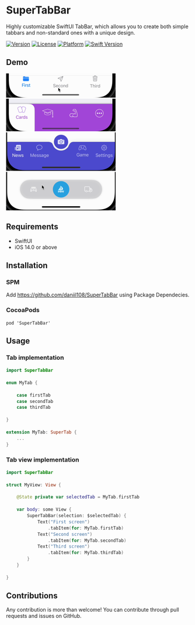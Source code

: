 # SuperTabBar

Highly customizable SwiftUI TabBar, which allows you to create both simple tabbars and non-standard ones with a unique design.

[![Version](https://img.shields.io/cocoapods/v/SuperTabBar.svg?style=flat)](https://cocoapods.org/pods/SuperTabBar)
[![License](https://img.shields.io/cocoapods/l/SuperTabBar.svg?style=flat)](https://cocoapods.org/pods/SuperTabBar)
[![Platform](https://img.shields.io/cocoapods/p/SuperTabBar.svg?style=flat)](https://cocoapods.org/pods/SuperTabBar)
[![Swift Version][swift-image]][swift-url]

## Demo

<img src="https://github.com/daniil108/SuperTabBar/blob/main/gifs/default.gif" width="300"/>
<img src="https://github.com/daniil108/SuperTabBar/blob/main/gifs/learn.gif" width="300"/>
<img src="https://github.com/daniil108/SuperTabBar/blob/main/gifs/active_button.gif" width="300"/>
<img src="https://github.com/daniil108/SuperTabBar/blob/main/gifs/floating.gif" width="300"/>

## Requirements

- SwiftUI
- iOS 14.0 or above

## Installation

### SPM

Add https://github.com/daniil108/SuperTabBar using Package Dependecies.

### CocoaPods

```
pod 'SuperTabBar'
```

## Usage

### Tab implementation

```swift
import SuperTabBar

enum MyTab {

    case firstTab
    case secondTab
    case thirdTab

}

extension MyTab: SuperTab {
    ...
}
```

### Tab view implementation

```swift
import SuperTabBar

struct MyView: View {
    
    @State private var selectedTab = MyTab.firstTab
    
    var body: some View {
        SuperTabBar(selection: $selectedTab) {
            Text("First screen")
                .tabItem(for: MyTab.firstTab)
            Text("Second screen")
                .tabItem(for: MyTab.secondTab)
            Text("Third screen")
                .tabItem(for: MyTab.thirdTab)
        }
    }
    
}
```


## Contributions

Any contribution is more than welcome! You can contribute through pull requests and issues on GitHub.

[swift-image]:https://img.shields.io/badge/swift-5.0-orange.svg
[swift-url]: https://swift.org/
